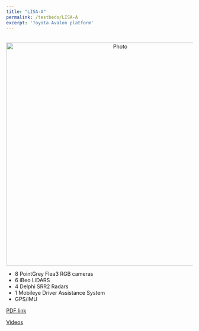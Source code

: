 ```yaml
---
title: "LISA-A"
permalink: /testbeds/LISA-A
excerpt: 'Toyota Avalon platform'
---
```

<p align="center">
  <img src="https://arangesh.github.io/images/LISA-A-im1.jpg?raw=true" alt="Photo" style="width: 600px;"/> 
</p>

* 8 PointGrey Flea3 RGB cameras
* 6 iBeo LiDARS
* 4 Delphi SRR2 Radars
* 1 Mobileye Driver Assistance System
* GPS/IMU

[PDF link](http://cvrr.ucsd.edu/testbeds/lisa-a/info.pdf)

[Videos](https://www.youtube.com/watch?v=NN0rvKv-Aq8&feature=youtu.be)
